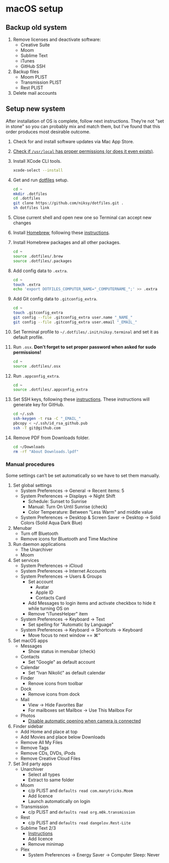 # macOS setup

## Backup old system

1. Remove licenses and deactivate software:
	* Creative Suite
	* Moom
	* Sublime Text
	* iTunes
	* GitHub SSH
1. Backup files
	* Moom PLIST
	* Transmission PLIST
	* Rest PLIST
1. Delete mail accounts

## Setup new system

After installation of OS is complete, follow next instructions. They’re not "set in stone" so you can probably mix and match them, but I’ve found that this order produces most desirable outcome.

1. Check for and install software updates via Mac App Store.

1. [Check if `/usr/local` has proper permissions (or does it even exists)](https://github.com/inglesp/homebrew/blob/master/share/doc/homebrew/El_Capitan_and_Homebrew.md).

1. Install XCode CLI tools.

	```sh
	xcode-select --install
	```

1. Get and run [dotfiles](https://github.com/niksy/dotfiles) setup.

	```sh
	cd ~
	mkdir .dotfiles
	cd .dotfiles
	git clone https://github.com/niksy/dotfiles.git .
	sh dotfiles link
	```

1. Close current shell and open new one so Terminal can accept new changes

1. Install [Homebrew](http://brew.sh), following these [instructions](http://brew.sh/#install).

1. Install Homebrew packages and all other packages.

	```sh
	cd ~
	source .dotfiles/.brew
	source .dotfiles/.packages
	```

1. Add config data to `.extra`.

	```sh
	cd ~
	touch .extra
	echo 'export DOTFILES_COMPUTER_NAME="_COMPUTERNAME_";' >> .extra
	```

1. Add Git config data to `.gitconfig_extra`.

	```sh
	cd ~
	touch .gitconfig_extra
	git config --file .gitconfig_extra user.name "_NAME_"
	git config --file .gitconfig_extra user.email "_EMAIL_"
	```

1. Set Terminal profile to `~/.dotfiles/.init/niksy.terminal` and set it as default profile.

1. Run `.osx`. **Don’t forget to set proper password when asked for sudo permissions!**

	```sh
	cd ~
	source .dotfiles/.osx
	```

1. Run `.appconfig_extra`.

	```sh
	cd ~
	source .dotfiles/.appconfig_extra
	```

1. Set SSH keys, following these [instructions](https://help.github.com/articles/generating-ssh-keys#platform-mac). These instructions will generate key for GitHub.

	```sh
	cd ~/.ssh
	ssh-keygen -t rsa -C "_EMAIL_"
	pbcopy < ~/.ssh/id_rsa_github.pub
	ssh -T git@github.com
	```

1. Remove PDF from Downloads folder.

	```sh
	cd ~/Downloads
	rm -rf "About Downloads.lpdf"
	```

### Manual procedures

Some settings can’t be set automatically so we have to set them manually.

1. Set global settings
	* System Preferences → General → Recent items: 5
	* System Preferences → Displays → Night Shift
	    * Schedule: Sunset to Sunrise
	    * Manual: Turn On Until Sunrise (check)
	    * Color Temperature: Between "Less Warm" and middle value
	* System Preferences → Desktop & Screen Saver → Desktop → Solid Colors (Solid Aqua Dark Blue)
1. Menubar
	* Turn off Bluetooth
	* Remove icons for Bluetooth and Time Machine
1. Run daemon applications
	* The Unarchiver
	* Moom
1. Set services
	* System Preferences → iCloud
	* System Preferences → Internet Accounts
	* System Preferences → Users & Groups
		* Set account
			* Avatar
			* Apple ID
			* Contacts Card
		* Add Messages to login items and activate checkbox to hide it while turning OS on
		* Remove "iTunesHelper" item
	* System Preferences → Keyboard → Text
		* Set spelling for "Automatic by Language"
	* System Preferences → Keyboard → Shortcuts → Keyboard
		* Move focus to next window == ⌘“
1. Set macOS apps
	* Messages
		* Show status in menubar (check)
	* Contacts  
		* Set "Google" as default account
	* Calendar  
		* Set "Ivan Nikolić" as default calendar
	* Finder
		* Renove icons from toolbar
	* Dock
		* Remove icons from dock
	* Mail
		* View → Hide Favorites Bar
		* For mailboxes set Mailbox → Use This Mailbox For
	 * Photos
	 	* [Disable automatic opening when camera is connected](http://lifehacker.com/uncheck-this-box-to-stop-photos-from-opening-when-you-c-1709336195)
1. Finder sidebar
	* Add Home and place at top
	* Add Movies and place below Downloads
	* Remove All My Files
	* Remove Tags
	* Remove CDs, DVDs, iPods
	* Remove Creative Cloud Files
1. Set 3rd party apps
	* Unarchiver
		* Select all types
		* Extract to same folder
	* Moom
		* c/p PLIST and `defaults read com.manytricks.Moom`
		* Add licence
		* Launch automatically on login
	* Transmission
		* c/p PLIST and `defaults read org.m0k.transmission`
	* Rest
		* c/p PLIST and `defaults read dangelov.Rest-Lite`
	* Sublime Text 2/3
		* [Instructions](https://github.com/niksy/st-settings)
		* Add licence
		* Remove minimap
	* Plex
		* System Preferences → Energy Saver → Computer Sleep: Never
